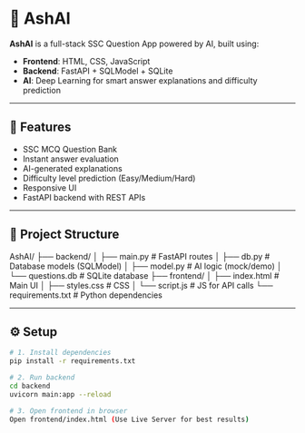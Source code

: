 # 🌟 AshAI

**AshAI** is a full-stack SSC Question App powered by AI, built using:
- **Frontend**: HTML, CSS, JavaScript  
- **Backend**: FastAPI + SQLModel + SQLite  
- **AI**: Deep Learning for smart answer explanations and difficulty prediction

---

## 🚀 Features

- SSC MCQ Question Bank  
- Instant answer evaluation  
- AI-generated explanations  
- Difficulty level prediction (Easy/Medium/Hard)  
- Responsive UI  
- FastAPI backend with REST APIs  

---

## 📁 Project Structure
AshAI/
├── backend/
│ ├── main.py # FastAPI routes
│ ├── db.py # Database models (SQLModel)
│ ├── model.py # AI logic (mock/demo)
│ └── questions.db # SQLite database
├── frontend/
│ ├── index.html # Main UI
│ ├── styles.css # CSS
│ └── script.js # JS for API calls
└── requirements.txt # Python dependencies

---

## ⚙️ Setup

```bash
# 1. Install dependencies
pip install -r requirements.txt

# 2. Run backend
cd backend
uvicorn main:app --reload

# 3. Open frontend in browser
Open frontend/index.html (Use Live Server for best results)

